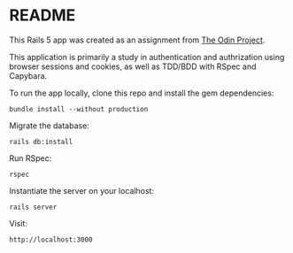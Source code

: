 # README

This Rails 5 app was created as an assignment from [The Odin Project](http://www,theodinproject.com).

This application is primarily a study in authentication and authrization using browser sessions and cookies, as well as TDD/BDD with RSpec and Capybara.

To run the app locally, clone this repo and install the gem dependencies:
```
bundle install --without production
```
Migrate the database:
```
rails db:install
```
Run RSpec:
```
rspec
```
Instantiate the server on your localhost:
```
rails server
```
Visit:
```
http://localhost:3000
```